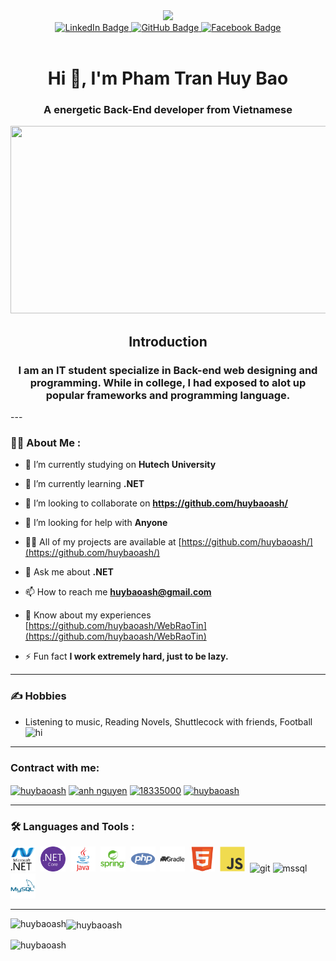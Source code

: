 <div id="header" align="center">
  <img src="https://camo.githubusercontent.com/cae12fddd9d6982901d82580bdf321d81fb299141098ca1c2d4891870827bf17/68747470733a2f2f6d69726f2e6d656469756d2e636f6d2f6d61782f313336302f302a37513379765349765f7430696f4a2d5a2e676966" width="600px"/>
  <div id="badges">
  <a href="https://www.linkedin.com/in/huybaoash/">
    <img src="https://img.shields.io/badge/LinkedIn-blue?style=for-the-badge&logo=linkedin&logoColor=white" alt="LinkedIn Badge"/>
  </a>
  <a href="https://github.com/huybaoash">
    <img src="https://img.shields.io/badge/GitHub-black?style=for-the-badge&logo=github&logoColor=white" alt="GitHub Badge"/>
  </a>
  <a href="https://www.facebook.com/huybaoash">
    <img src="https://img.shields.io/badge/Facebook-blue?style=for-the-badge&logo=facebook&logoColor=white" alt="Facebook Badge"/>
  </a>
</div>
  <img src="https://komarev.com/ghpvc/?username=huybaoash&style=flat-square&color=blue" alt=""/>

</div>

<h1 align="center">Hi 👋, I'm Pham Tran Huy Bao</h1>
<h3 align="center">A energetic Back-End developer from Vietnamese</h3>

<div align="center">
  <img src="https://media.giphy.com/media/dWesBcTLavkZuG35MI/giphy.gif" width="600" height="300"/>
</div>

<h2 align="center">Introduction</h3>
<h3 align="center">I am an IT student specialize in Back-end web designing and programming. While in college, I had exposed to alot up popular frameworks and programming language.</h3>
---

### :woman_technologist: About Me :

- 🔭 I’m currently studying on **Hutech University**

- 🌱 I’m currently learning **.NET**

- 👯 I’m looking to collaborate on **https://github.com/huybaoash/**

- 🤝 I’m looking for help with **Anyone**

- 👨‍💻 All of my projects are available at [https://github.com/huybaoash/](https://github.com/huybaoash/)

- 💬 Ask me about **.NET**

- 📫 How to reach me **huybaoash@gmail.com**

- 📄 Know about my experiences [https://github.com/huybaoash/WebRaoTin](https://github.com/huybaoash/WebRaoTin)

- ⚡ Fun fact **I work extremely hard, just to be lazy.**

---

### :writing_hand: Hobbies
- Listening to music, Reading Novels, Shuttlecock with friends, Football <img src="https://www.icegif.com/wp-content/uploads/smiley-face-icegif-3.gif" width="50px" alt="hi">

---


<h3 align="left">Contract with me:</h3>
<p align="left">
<a href="https://dev.to/huybaoash" target="blank"><img align="center" src="https://raw.githubusercontent.com/rahuldkjain/github-profile-readme-generator/master/src/images/icons/Social/devto.svg" alt="huybaoash" height="30" width="40" /></a>
<a href="https://www.linkedin.com/in/huybaoash/" target="blank"><img align="center" src="https://raw.githubusercontent.com/rahuldkjain/github-profile-readme-generator/master/src/images/icons/Social/linked-in-alt.svg" alt="anh nguyen" height="30" width="40" /></a>
<a href="https://stackoverflow.com/users/18608767/" target="blank"><img align="center" src="https://raw.githubusercontent.com/rahuldkjain/github-profile-readme-generator/master/src/images/icons/Social/stack-overflow.svg" alt="18335000" height="30" width="40" /></a>
<a href="https://fb.com/huybaoash" target="blank"><img align="center" src="https://raw.githubusercontent.com/rahuldkjain/github-profile-readme-generator/master/src/images/icons/Social/facebook.svg" alt="huybaoash" height="30" width="40" /></a>
</p>

---

### :hammer_and_wrench: Languages and Tools :
<div>
  <img src="https://github.com/devicons/devicon/blob/master/icons/dot-net/dot-net-original-wordmark.svg" title=".NET" alt=".NET" width="40" height="40"/>&nbsp;
  <img src="https://github.com/devicons/devicon/blob/master/icons/dotnetcore/dotnetcore-original.svg" title=".NET" alt=".NET" width="40" height="40"/>&nbsp;
  <img src="https://github.com/devicons/devicon/blob/master/icons/java/java-original-wordmark.svg" title="Java" alt="Java" width="40" height="40"/>&nbsp;
  <img src="https://github.com/devicons/devicon/blob/master/icons/spring/spring-original-wordmark.svg" title="Spring" alt="Spring" width="40" height="40"/>&nbsp;
  <img src="https://raw.githubusercontent.com/devicons/devicon/1119b9f84c0290e0f0b38982099a2bd027a48bf1/icons/php/php-plain.svg" title="PHP" alt="PHP" width="40" height="40"/>&nbsp;
  <img src="https://github.com/devicons/devicon/blob/master/icons/gradle/gradle-plain-wordmark.svg"  title="CSS3" alt="CSS" width="40" height="40"/>&nbsp;
  <img src="https://github.com/devicons/devicon/blob/master/icons/html5/html5-original.svg" title="HTML5" alt="HTML" width="40" height="40"/>&nbsp;
  <img src="https://github.com/devicons/devicon/blob/master/icons/javascript/javascript-original.svg" title="JavaScript" alt="JavaScript" width="40" height="40"/>&nbsp;
  <img src="https://www.vectorlogo.zone/logos/git-scm/git-scm-icon.svg" alt="git" width="40" height="40"/>
  <img src="https://www.svgrepo.com/show/303229/microsoft-sql-server-logo.svg" alt="mssql" width="40" height="40"/>&nbsp;
  <img src="https://raw.githubusercontent.com/devicons/devicon/1119b9f84c0290e0f0b38982099a2bd027a48bf1/icons/mysql/mysql-plain-wordmark.svg" alt="mssql" width="40" height="40"/>&nbsp;
</div>

---

<p><img align="left" src="https://github-readme-stats.vercel.app/api/top-langs?username=huybaoash&theme=dark&background=000000&show_icons=true&locale=en&layout=compact&hide=ruby,xslt" alt="huybaoash" /></p>

<p><img align="center" src="https://github-readme-stats.vercel.app/api?username=huybaoash&theme=dark&background=000000&show_icons=true&locale=en" alt="huybaoash" /></p>

<p><img align="center" src="https://github-readme-streak-stats.herokuapp.com/?user=huybaoash&theme=dark&background=000000" alt="huybaoash" /></p>
